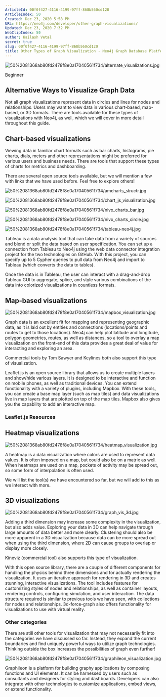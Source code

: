 ```yaml
---
ArticleId: 00f0f427-4116-4199-97ff-868b560cd120
ArticleIndex: 50
Created: Dec 23, 2020 5:58 PM
URL: https://neo4j.com/developer/other-graph-visualizations/
Updated: Dec 23, 2020 7:32 PM
WebClipIndex: 50
author: Kailash Vetal
secret: true
slug: 00f0f427-4116-4199-97ff-868b560cd120
title: Other Types of Graph Visualization - Neo4j Graph Database Platform
---
```

![50%2081368ab80fd2478f8e0a17040561f734/alternate_visualizations.jpg](50%2081368ab80fd2478f8e0a17040561f734/alternate_visualizations.jpg)

Beginner

## Alternative Ways to Visualize Graph Data

Not all graph visualizations represent data in circles and lines for nodes and relationships. Users may want to view data in various chart-based, map-based, or 3D formats. There are tools available for these types of visualizations with Neo4j, as well, which we will cover in more detail throughout this guide.

## **Chart-based visualizations**

Viewing data in familiar chart formats such as bar charts, histograms, pie charts, dials, meters and other representations might be preferred for various users and business needs. There are tools that support these types of charts for metrics and dashboarding.

There are several open source tools available, but we will mention a few with links that we have used before. Feel free to explore others!

![50%2081368ab80fd2478f8e0a17040561f734/amcharts_structr.jpg](50%2081368ab80fd2478f8e0a17040561f734/amcharts_structr.jpg)

![50%2081368ab80fd2478f8e0a17040561f734/chart_js_visualization.jpg](50%2081368ab80fd2478f8e0a17040561f734/chart_js_visualization.jpg)

![50%2081368ab80fd2478f8e0a17040561f734/nivo_charts_bar.jpg](50%2081368ab80fd2478f8e0a17040561f734/nivo_charts_bar.jpg)

![50%2081368ab80fd2478f8e0a17040561f734/nivo_charts_circle.jpg](50%2081368ab80fd2478f8e0a17040561f734/nivo_charts_circle.jpg)

![50%2081368ab80fd2478f8e0a17040561f734/tableau-neo4j.jpg](50%2081368ab80fd2478f8e0a17040561f734/tableau-neo4j.jpg)

Tableau is a data analysis tool that can take data from a variety of sources and blend or split the data based on user specification. You can set up a connection from Tableau to Neo4j using the web data connector integration project for the two technologies on GitHub. With this project, you can specify up to 5 Cypher queries to pull data from Neo4j and import to Tableau (which converts the data to tables).

Once the data is in Tableau, the user can interact with a drag-and-drop Tableau GUI to aggregate, splice, and style various combinations of the data into colorized visualizations in countless formats.

## **Map-based visualizations**

![50%2081368ab80fd2478f8e0a17040561f734/mapbox_visualization.jpg](50%2081368ab80fd2478f8e0a17040561f734/mapbox_visualization.jpg)

Graph data is an excellent fit for mapping and representing geographic data, as it is laid out by entities and connections (locations/points and routes to get to those locations). Neo4j can help plot latitude and longitude, polygon geometries, routes, as well as distances, so a tool to overlay a map visualization on the front-end of this data provides a great deal of value for interacting and exploring an area.

Commercial tools by Tom Sawyer and Keylines both also support this type of visualization.

Leaflet.js is an open source library that allows us to create multiple layers and show/hide various layers. It is designed to be interactive and function on mobile phones, as well as traditional devices. You can extend functionality with a variety of plugins, including Mapbox. With these tools, you can create a base map layer (such as map tiles) and data visualizations live in map layers that are plotted on top of the map tiles. Mapbox also gives you the capability to add an interactive map.

### Leaflet.js Resources

## **Heatmap visualizations**

![50%2081368ab80fd2478f8e0a17040561f734/heatmap_visualization.jpg](50%2081368ab80fd2478f8e0a17040561f734/heatmap_visualization.jpg)

A heatmap is a data visualization where colors are used to represent data values. It is often imposed on a map, but could also be on a matrix as well. When heatmaps are used on a map, pockets of activity may be spread out, so some form of interpolation is often used.

We will list the tool(s) we have encountered so far, but we will add to this as we interact with more.

## **3D visualizations**

![50%2081368ab80fd2478f8e0a17040561f734/graph_vis_3d.jpg](50%2081368ab80fd2478f8e0a17040561f734/graph_vis_3d.jpg)

Adding a third dimension may increase some complexity in the visualization, but also adds value. Exploring your data in 3D can help navigate through large amounts of data better and more clearly. Clustering should also be more apparent in a 3D visualization because data can be more spread out when using the third dimension, where 2D can cause groups to overlap or display more closely.

Kineviz (commercial tool) also supports this type of visualization.

With this open source library, there are a couple of different components for handling the physics behind three dimensions and for actually rendering the visualization. It uses an iterative approach for rendering in 3D and creates stunning, interactive visualizations. The tool includes features for customizing styles of nodes and relationships, as well as container layouts, rendering controls, configuring simulation, and user interaction. The data structure required is similar to previous tools we have seen, with collections for nodes and relationships. 3d-force-graph also offers functionality for visualizations to use with virtual reality.

### **Other categories**

There are still other tools for visualization that may not necessarily fit into the categories we have discussed so far. Instead, they expand the current boundaries and find uniquely powerful ways to utilize graph technologies. Thinking outside the box increases the possibilities of graph even further!

![50%2081368ab80fd2478f8e0a17040561f734/graphileon_visualization.jpg](50%2081368ab80fd2478f8e0a17040561f734/graphileon_visualization.jpg)

Graphileon is a platform for building graphy applications by composing functions and UI elements. It can be harnessed by users such as consultants and designers for styling and dashboards. Developers can also integrate with other technologies to customize applications, embed views, or extend functionality.
